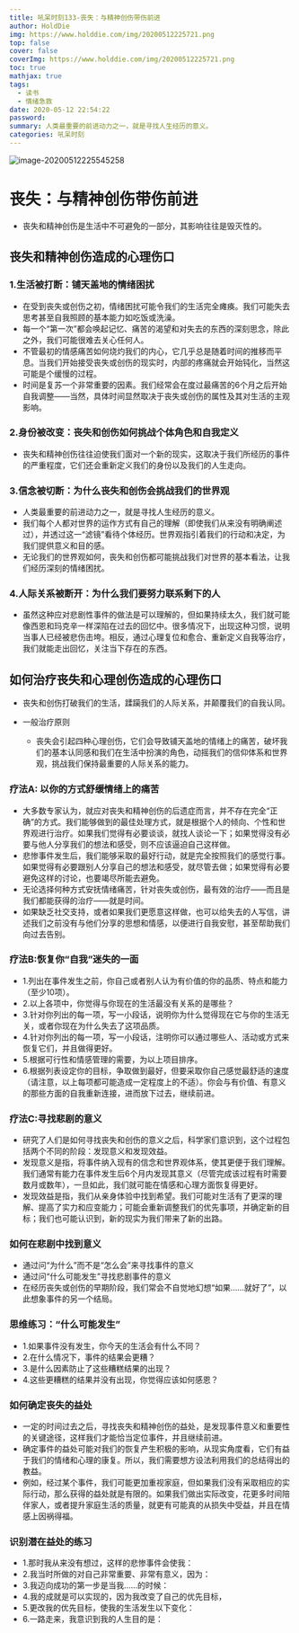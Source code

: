 ```yaml
---
title: 吼呆时刻133-丧失：与精神创伤带伤前进
author: HoldDie
img: https://www.holddie.com/img/20200512225721.png
top: false
cover: false
coverImg: https://www.holddie.com/img/20200512225721.png
toc: true
mathjax: true
tags:
  - 读书
  - 情绪急救
date: 2020-05-12 22:54:22
password:
summary: 人类最重要的前进动力之一，就是寻找人生经历的意义。
categories: 吼呆时刻
---
```


![image-20200512225545258](https://www.holddie.com/img/20200512225721.png)



# 丧失：与精神创伤带伤前进

- 丧失和精神创伤是生活中不可避免的一部分，其影响往往是毁灭性的。

## 丧失和精神创伤造成的心理伤口

### 1.生活被打断：铺天盖地的情绪困扰

- 在受到丧失或创伤之初，情绪困扰可能令我们的生活完全瘫痪。我们可能失去思考甚至自我照顾的基本能力如吃饭或洗澡。
- 每一个“第一次”都会唤起记忆、痛苦的渴望和对失去的东西的深刻思念，除此之外，我们可能很难去关心任何人。
- 不管最初的情感痛苦如何烧灼我们的内心，它几乎总是随着时间的推移而平息。当我们开始接受丧失或创伤的现实时，内部的疼痛就会开始钝化，当然这可能是个缓慢的过程。
- 时间是复苏一个非常重要的因素。我们经常会在度过最痛苦的6个月之后开始自我调整——当然，具体时间显然取决于丧失或创伤的属性及其对生活的主观影响。

### 2.身份被改变：丧失和创伤如何挑战个体角色和自我定义

- 丧失和精神创伤往往迫使我们面对一个新的现实，这取决于我们所经历的事件的严重程度，它们还会重新定义我们的身份以及我们的人生走向。

### 3.信念被切断：为什么丧失和创伤会挑战我们的世界观

- 人类最重要的前进动力之一，就是寻找人生经历的意义。
- 我们每个人都对世界的运作方式有自己的理解（即使我们从来没有明确阐述过），并透过这一“滤镜”看待个体经历。世界观指引着我们的行动和决定，为我们提供意义和目的感。
- 无论我们的世界观如何，丧失和创伤都可能挑战我们对世界的基本看法，让我们经历深刻的情绪困扰。

### 4.人际关系被断开：为什么我们要努力联系剩下的人

- 虽然这种应对悲剧性事件的做法是可以理解的，但如果持续太久，我们就可能像西恩和玛克辛一样深陷在过去的回忆中。很多情况下，出现这种习惯，说明当事人已经被悲伤击垮。相反，通过心理复位和愈合、重新定义自我等治疗，我们就能走出回忆，关注当下存在的东西。

## 如何治疗丧失和心理创伤造成的心理伤口

- 丧失和创伤打破我们的生活，蹂躏我们的人际关系，并颠覆我们的自我认同。
- 一般治疗原则

	- 丧失会引起四种心理创伤，它们会导致铺天盖地的情绪上的痛苦，破坏我们的基本认同感和我们在生活中扮演的角色，动摇我们的信仰体系和世界观，挑战我们保持最重要的人际关系的能力。


### 疗法A: 以你的方式舒缓情绪上的痛苦

- 大多数专家认为，就应对丧失和精神创伤的后遗症而言，并不存在完全“正确”的方式。我们能够做到的最佳处理方式，就是根据个人的倾向、个性和世界观进行治疗。如果我们觉得有必要谈谈，就找人谈论一下；如果觉得没有必要与他人分享我们的想法和感受，则不应该逼迫自己这样做。
- 悲惨事件发生后，我们能够采取的最好行动，就是完全按照我们的感觉行事。如果觉得有必要跟别人分享自己的想法和感受，就尽管去做；如果觉得有必要避免这样的讨论，也要竭尽所能去避免。
- 无论选择何种方式安抚情绪痛苦，针对丧失或创伤，最有效的治疗——而且是我们都能获得的治疗——就是时间。
- 如果缺乏社交支持，或者如果我们更愿意这样做，也可以给失去的人写信，讲述我们之前没有与他们分享的思想和情感，以便进行自我安慰，甚至帮助我们向过去告别。

### 疗法B:恢复你“自我”迷失的一面

- 1.列出在事件发生之前，你自己或者别人认为有价值的你的品质、特点和能力（至少10项）。
- 2.以上各项中，你觉得与你现在的生活最没有关系的是哪些？
- 3.针对你列出的每一项，写一小段话，说明你为什么觉得现在它与你的生活无关，或者你现在为什么失去了这项品质。
- 4.针对你列出的每一项，写一小段话，注明你可以通过哪些人、活动或方式来恢复它们，并且做得更好。
- 5.根据可行性和情感管理的需要，为以上项目排序。
- 6.根据列表设定你的目标，争取做到最好，但要采取你自己感觉最舒适的速度（请注意，以上每项都可能造成一定程度上的不适）。你会与有价值、有意义的那些方面的自我重新连接，进而放下过去，继续前进。

### 疗法C:寻找悲剧的意义

- 研究了人们是如何寻找丧失和创伤的意义之后，科学家们意识到，这个过程包括两个不同的阶段：发现意义和发现效益。
- 发现意义是指，将事件纳入现有的信念和世界观体系，使其更便于我们理解。我们通常有能力在事件发生后6个月内发现其意义（尽管完成该过程有时需要数月或数年），一旦如此，我们就可能在情感和心理方面恢复得更好。
- 发现效益是指，我们从亲身体验中找到希望。我们可能对生活有了更深的理解、提高了实力和应变能力；可能会重新调整我们的优先事项，并确定新的目标；我们也可能认识到，新的现实为我们带来了新的出路。

### 如何在悲剧中找到意义

- 通过问“为什么”而不是“怎么会”来寻找事件的意义
- 通过问“什么可能发生”寻找悲剧事件的意义
- 在经历丧失或创伤的早期阶段，我们常会不自觉地幻想“如果……就好了”，以此想象事件的另一个结局。

### 思维练习：“什么可能发生”

- 1.如果事件没有发生，你今天的生活会有什么不同？
- 2.在什么情况下，事件的结果会更糟？
- 3.是什么因素防止了这些糟糕结果的出现？
- 4.这些更糟糕的结果并没有出现，你觉得应该如何感恩？

### 如何确定丧失的益处

- 一定的时间过去之后，寻找丧失和精神创伤的益处，是发现事件意义和重要性的关键途径，这样我们才能恰当定位事件，并且继续前进。
- 确定事件的益处可能对我们的恢复产生积极的影响，从现实角度看，它们有益于我们的情绪和心理的康复。所以，我们需要想方设法利用我们的总结得出的教益。
- 例如，经过某个事件，我们可能更加重视家庭，但如果我们没有采取相应的实际行动，那么获得的益处就是有限的。如果我们做出实际改变，花更多时间陪伴家人，或者提升家庭生活的质量，就更有可能真的从损失中受益，并且在情感上因祸得福。

### 识别潜在益处的练习

- 1.那时我从来没有想过，这样的悲惨事件会使我：
- 2.我当时所做的对自己非常重要、非常有意义，因为：
- 3.我迈向成功的第一步是当我……的时候：
- 4.我的成就是可以实现的，因为我改变了自己的优先目标，
- 5.更改我的优先目标，使我的生活发生以下变化：
- 6.一路走来，我意识到我的人生目的是：